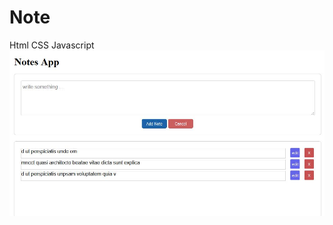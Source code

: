 # Note
Html CSS Javascript
![alt text](https://raw.githubusercontent.com/abbasZah/Note/master/Note.JPG)
